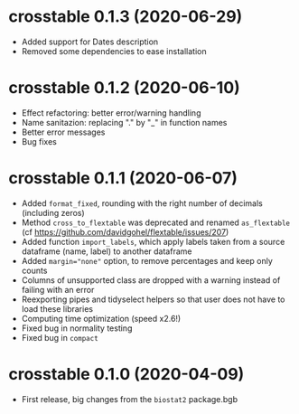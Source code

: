 # crosstable 0.1.3 (2020-06-29)

* Added support for Dates description
* Removed some dependencies to ease installation

# crosstable 0.1.2 (2020-06-10)

* Effect refactoring: better error/warning handling
* Name sanitazion: replacing "." by "_" in function names
* Better error messages
* Bug fixes

# crosstable 0.1.1 (2020-06-07)

* Added `format_fixed`, rounding with the right number of decimals (including zeros)
* Method `cross_to_flextable` was deprecated and renamed `as_flextable` (cf https://github.com/davidgohel/flextable/issues/207)
* Added function `import_labels`, which apply labels taken from a source dataframe (name, label) to another dataframe
* Added `margin="none"` option, to remove percentages and keep only counts
* Columns of unsupported class are dropped with a warning instead of failing with an error
* Reexporting pipes and tidyselect helpers so that user does not have to load these libraries
* Computing time optimization (speed x2.6!)
* Fixed bug in normality testing
* Fixed bug in `compact`

# crosstable 0.1.0 (2020-04-09)

* First release, big changes from the `biostat2` package.bgb

